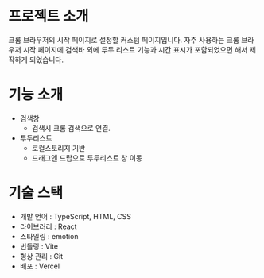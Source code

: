 # 프로젝트 소개

크롬 브라우저의 시작 페이지로 설정할 커스텀 페이지입니다.
자주 사용하는 크롬 브라우저 시작 페이지에 검색바 외에 투두 리스트 기능과 시간 표시가 포함되었으면 해서 제작하게 되었습니다.

# 기능 소개

- 검색창
  - 검색시 크롬 검색으로 연결.
- 투두리스트
  - 로컬스토리지 기반
  - 드래그앤 드랍으로 투두리스트 창 이동

# 기술 스택

- 개발 언어 : TypeScript, HTML, CSS
- 라이브러리 : React
- 스타일링 : emotion
- 번들링 : Vite
- 형상 관리 : Git
- 배포 : Vercel
